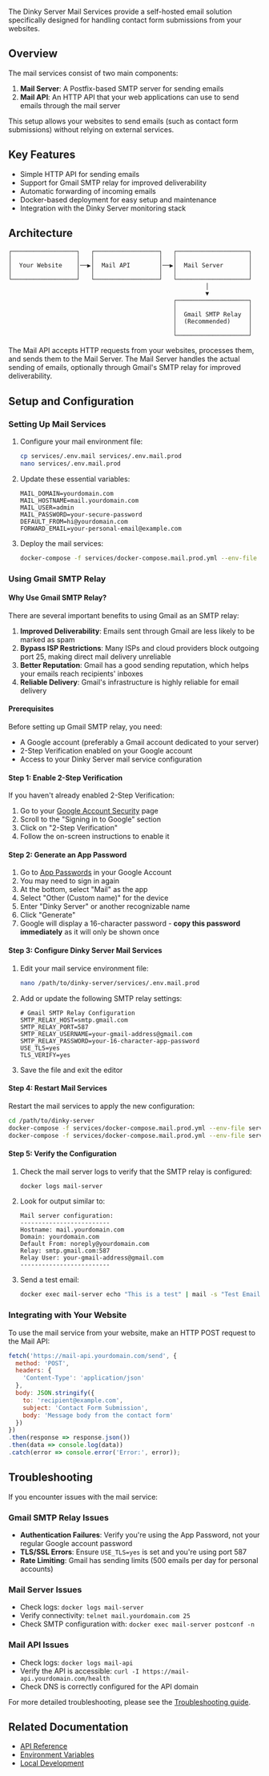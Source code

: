 The Dinky Server Mail Services provide a self-hosted email solution specifically designed for handling contact form submissions from your websites.

## Overview

The mail services consist of two main components:

1. **Mail Server**: A Postfix-based SMTP server for sending emails
2. **Mail API**: An HTTP API that your web applications can use to send emails through the mail server

This setup allows your websites to send emails (such as contact form submissions) without relying on external services.

## Key Features

- Simple HTTP API for sending emails
- Support for Gmail SMTP relay for improved deliverability
- Automatic forwarding of incoming emails
- Docker-based deployment for easy setup and maintenance
- Integration with the Dinky Server monitoring stack

## Architecture

```
┌──────────────────┐   ┌──────────────────┐   ┌────────────────────┐
│                  │   │                  │   │                    │
│  Your Website    │──▶│  Mail API        │──▶│  Mail Server       │
│                  │   │                  │   │                    │
└──────────────────┘   └──────────────────┘   └────────────────────┘
                                                       │
                                                       ▼
                                              ┌────────────────────┐
                                              │                    │
                                              │  Gmail SMTP Relay  │
                                              │  (Recommended)     │
                                              │                    │
                                              └────────────────────┘
```

The Mail API accepts HTTP requests from your websites, processes them, and sends them to the Mail Server.
The Mail Server handles the actual sending of emails, optionally through Gmail's SMTP relay for improved deliverability.

## Setup and Configuration

### Setting Up Mail Services

1. Configure your mail environment file:

   ```bash
   cp services/.env.mail services/.env.mail.prod
   nano services/.env.mail.prod
   ```

2. Update these essential variables:

   ```
   MAIL_DOMAIN=yourdomain.com
   MAIL_HOSTNAME=mail.yourdomain.com
   MAIL_USER=admin
   MAIL_PASSWORD=your-secure-password
   DEFAULT_FROM=hi@yourdomain.com
   FORWARD_EMAIL=your-personal-email@example.com
   ```

3. Deploy the mail services:

   ```bash
   docker-compose -f services/docker-compose.mail.prod.yml --env-file services/.env.mail.prod up -d
   ```

### Using Gmail SMTP Relay

#### Why Use Gmail SMTP Relay?

There are several important benefits to using Gmail as an SMTP relay:

1. **Improved Deliverability**: Emails sent through Gmail are less likely to be marked as spam
2. **Bypass ISP Restrictions**: Many ISPs and cloud providers block outgoing port 25, making direct mail delivery unreliable
3. **Better Reputation**: Gmail has a good sending reputation, which helps your emails reach recipients' inboxes
4. **Reliable Delivery**: Gmail's infrastructure is highly reliable for email delivery

#### Prerequisites

Before setting up Gmail SMTP relay, you need:

- A Google account (preferably a Gmail account dedicated to your server)
- 2-Step Verification enabled on your Google account
- Access to your Dinky Server mail service configuration

#### Step 1: Enable 2-Step Verification

If you haven't already enabled 2-Step Verification:

1. Go to your [Google Account Security](https://myaccount.google.com/security) page
2. Scroll to the "Signing in to Google" section
3. Click on "2-Step Verification"
4. Follow the on-screen instructions to enable it

#### Step 2: Generate an App Password

1. Go to [App Passwords](https://myaccount.google.com/apppasswords) in your Google Account
2. You may need to sign in again
3. At the bottom, select "Mail" as the app
4. Select "Other (Custom name)" for the device
5. Enter "Dinky Server" or another recognizable name
6. Click "Generate"
7. Google will display a 16-character password - **copy this password immediately** as it will only be shown once

#### Step 3: Configure Dinky Server Mail Services

1. Edit your mail service environment file:

   ```bash
   nano /path/to/dinky-server/services/.env.mail.prod
   ```

2. Add or update the following SMTP relay settings:

   ```
   # Gmail SMTP Relay Configuration
   SMTP_RELAY_HOST=smtp.gmail.com
   SMTP_RELAY_PORT=587
   SMTP_RELAY_USERNAME=your-gmail-address@gmail.com
   SMTP_RELAY_PASSWORD=your-16-character-app-password
   USE_TLS=yes
   TLS_VERIFY=yes
   ```

3. Save the file and exit the editor

#### Step 4: Restart Mail Services

Restart the mail services to apply the new configuration:

```bash
cd /path/to/dinky-server
docker-compose -f services/docker-compose.mail.prod.yml --env-file services/.env.mail.prod down
docker-compose -f services/docker-compose.mail.prod.yml --env-file services/.env.mail.prod up -d
```

#### Step 5: Verify the Configuration

1. Check the mail server logs to verify that the SMTP relay is configured:

   ```bash
   docker logs mail-server
   ```

2. Look for output similar to:

   ```
   Mail server configuration:
   -------------------------
   Hostname: mail.yourdomain.com
   Domain: yourdomain.com
   Default From: noreply@yourdomain.com
   Relay: smtp.gmail.com:587
   Relay User: your-gmail-address@gmail.com
   -------------------------
   ```

3. Send a test email:

   ```bash
   docker exec mail-server echo "This is a test" | mail -s "Test Email" your-test-email@example.com
   ```

### Integrating with Your Website

To use the mail service from your website, make an HTTP POST request to the Mail API:

```javascript
fetch('https://mail-api.yourdomain.com/send', {
  method: 'POST',
  headers: {
    'Content-Type': 'application/json'
  },
  body: JSON.stringify({
    to: 'recipient@example.com',
    subject: 'Contact Form Submission',
    body: 'Message body from the contact form'
  })
})
.then(response => response.json())
.then(data => console.log(data))
.catch(error => console.error('Error:', error));
```

## Troubleshooting

If you encounter issues with the mail service:

### Gmail SMTP Relay Issues

- **Authentication Failures**: Verify you're using the App Password, not your regular Google account password
- **TLS/SSL Errors**: Ensure `USE_TLS=yes` is set and you're using port 587
- **Rate Limiting**: Gmail has sending limits (500 emails per day for personal accounts)

### Mail Server Issues

- Check logs: `docker logs mail-server`
- Verify connectivity: `telnet mail.yourdomain.com 25`
- Check SMTP configuration with: `docker exec mail-server postconf -n`

### Mail API Issues

- Check logs: `docker logs mail-api`
- Verify the API is accessible: `curl -I https://mail-api.yourdomain.com/health`
- Check DNS is correctly configured for the API domain

For more detailed troubleshooting, please see the [Troubleshooting guide](Troubleshooting#mail-services).

## Related Documentation

- [API Reference](API-Reference#mail-api)
- [Environment Variables](Environment-Variables#mail-service-variables)
- [Local Development](Local-Development#mail-services-development) 